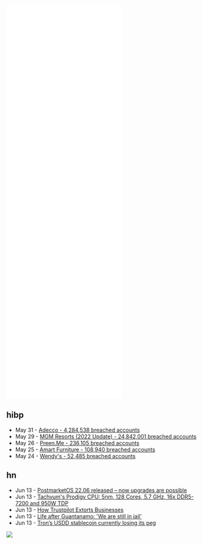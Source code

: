 ![Metrics](https://raw.githubusercontent.com/phixion/phixion/master/metrics.svg)

## hibp

<!--
for https://github.com/phixion/phixion/blob/main/.github/workflows/feeds.yml
-->
<!--START_SECTION:haveibeenpwnd-->
- May 31 - [Adecco - 4,284,538 breached accounts](https://haveibeenpwned.com/PwnedWebsites#Adecco)
- May 29 - [MGM Resorts (2022 Update) - 24,842,001 breached accounts](https://haveibeenpwned.com/PwnedWebsites#MGM2022Update)
- May 26 - [Preen.Me - 236,105 breached accounts](https://haveibeenpwned.com/PwnedWebsites#PreenMe)
- May 25 - [Amart Furniture - 108,940 breached accounts](https://haveibeenpwned.com/PwnedWebsites#AmartFurniture)
- May 24 - [Wendy's - 52,485 breached accounts](https://haveibeenpwned.com/PwnedWebsites#Wendys)
<!--END_SECTION:haveibeenpwnd-->

## hn

<!--
for https://github.com/phixion/phixion/blob/main/.github/workflows/feeds.yml
-->
<!--START_SECTION:hn-->
- Jun 13 - [PostmarketOS 22.06 released – now upgrades are possible](https://postmarketos.org/blog/2022/06/12/v22.06-release/)
- Jun 13 - [Tachyum's Prodigy CPU: 5nm, 128 Cores, 5.7 GHz, 16x DDR5-7200 and 950W TDP](https://wccftech.com/tachyums-prodigy-cpu-specs-unveiled-5nm-universal-processors-up-to-128-cores-5-7-ghz-16-channel-ddr5-7200-memory-950w-tdp/)
- Jun 13 - [How Trustpilot Extorts Businesses](https://medium.com/@ryanbadger/how-trustpilot-extorts-businesses-91ca4b6a6f62)
- Jun 13 - [Life after Guantanamo: 'We are still in jail'](https://www.bbc.com/news/world-us-canada-61609417)
- Jun 13 - [Tron’s USDD stablecoin currently losing its peg](https://coinmarketcap.com/currencies/usdd/)
<!--END_SECTION:hn-->

<!--
for https://yhype.me
-->
![](https://hit.yhype.me/github/profile?user_id=13013670)
